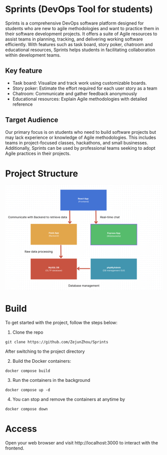 # Sprints (DevOps Tool for students)

Sprints is a comprehensive DevOps software platform designed for students who are new to agile methodologies and want to practice them in their software development projects. It offers a suite of Agile resources to assist teams in planning, tracking, and delivering working software efficiently. With features such as task board, story poker, chatroom and educational resources, Sprints helps students in facilitating collaboration within development teams.

## Key feature

* Task board: Visualize and track work using customizable boards.
* Story poker: Estimate the effort required for each user story as a team
* Chatroom: Communicate and gather feedback anonymously 
* Educational resources: Explain Agile methodologies with detailed reference

## Target Audience

Our primary focus is on students who need to build software projects but may lack experience or knowledge of Agile methodologies. This includes teams in project-focused classes, hackathons, and small businesses. Additionally, Sprints can be used by professional teams seeking to adopt Agile practices in their projects.

# Project Structure

![Structure Image](README_reference/project.png)

# Build 

To get started with the project, follow the steps below:

1. Clone the repo

```
git clone https://github.com/ZejunZhou/Sprints
```

After switching to the project directory

2. Build the Docker containers:

```
docker compose build
```

3. Run the containers in the background

```
docker compose up -d
```

4. You can stop and remove the containers at anytime by 

```
docker compose down
```

# Access

Open your web browser and visit http://localhost:3000 to interact with the frontend.








